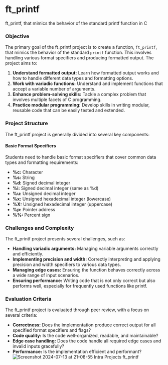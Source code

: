 # ft_printf
ft_printf, that mimics the behavior of the standard printf function in C

### **Objective**

The primary goal of the ft_printf project is to create a function, `ft_printf`, that mimics the behavior of the standard `printf` function. This involves handling various format specifiers and producing formatted output. The project aims to:

1. **Understand formatted output:** Learn how formatted output works and how to handle different data types and formatting options.
2. **Work with variadic functions:** Understand and implement functions that accept a variable number of arguments.
3. **Enhance problem-solving skills:** Tackle a complex problem that involves multiple facets of C programming.
4. **Practice modular programming:** Develop skills in writing modular, reusable code that can be easily tested and extended.

### **Project Structure**

The ft_printf project is generally divided into several key components:

#### **Basic Format Specifiers**

Students need to handle basic format specifiers that cover common data types and formatting requirements:

- **%c:** Character
- **%s:** String
- **%d:** Signed decimal integer
- **%i:** Signed decimal integer (same as %d)
- **%u:** Unsigned decimal integer
- **%x:** Unsigned hexadecimal integer (lowercase)
- **%X:** Unsigned hexadecimal integer (uppercase)
- **%p:** Pointer address
- **%%:** Percent sign

### **Challenges and Complexity**

The ft_printf project presents several challenges, such as:

- **Handling variadic arguments:** Managing variable arguments correctly and efficiently.
- **Implementing precision and width:** Correctly interpreting and applying precision and width specifiers to various data types.
- **Managing edge cases:** Ensuring the function behaves correctly across a wide range of input scenarios.
- **Ensuring performance:** Writing code that is not only correct but also performs well, especially for frequently used functions like printf.

### **Evaluation Criteria**

The ft_printf project is evaluated through peer review, with a focus on several criteria:

- **Correctness:** Does the implementation produce correct output for all specified format specifiers and flags?
- **Code quality:** Is the code well-organized, readable, and maintainable?
- **Edge case handling:** Does the code handle all required edge cases and invalid inputs gracefully?
- **Performance:** Is the implementation efficient and performant?
![Screenshot 2024-07-13 at 21-08-55 Intra Projects ft_printf](https://github.com/user-attachments/assets/5a40afe9-380f-41b1-ba0e-900563856691)

